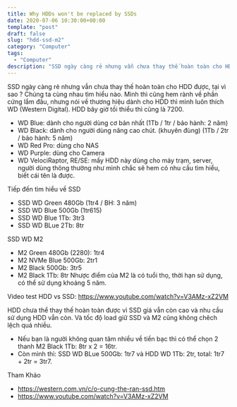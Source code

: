```yaml
---
title: Why HDDs won't be replaced by SSDs
date: 2020-07-06 10:30:00+00:00
template: "post"
draft: false
slug: "hdd-ssd-m2"
category: "Computer"
tags:
  - "Computer"
description: "SSD ngày càng rẻ nhưng vẫn chưa thay thế hoàn toàn cho HDD được, tại vì sao ?"
---
```

SSD ngày càng rẻ nhưng vẫn chưa thay thế hoàn toàn cho HDD được, tại vì sao ? Chúng ta cùng nhau tìm hiểu nào.
Mình thì cũng hem rành về phần cứng lắm đâu, nhưng nói về thương hiệu dành cho HDD thì mình luôn thích WD (Western Digital). HDD bây giờ tối thiểu thì cũng là 7200.

- WD Blue: dành cho người dùng cơ bản nhất (1Tb / 1tr / bảo hành: 2 năm)
- WD Black: dành cho người dùng nâng cao chút. (khuyên đùng) (1Tb / 2tr / bảo hành: 5 năm)
- WD Red Pro: dùng cho NAS 
- WD Purple: dùng cho Camera
- WD VelociRaptor, RE/SE: mấy HDD này dùng cho máy trạm, server, người dùng thông thường như mình chắc sẽ hem có nhu cầu tìm hiểu, biết cái tên là được.

Tiếp đến tìm hiểu về SSD 
- SSD WD Green 480Gb (1tr4 / BH: 3 năm)
- SSD WD Blue 500Gb (1tr615)
- SSD WD Blue 1Tb: 3tr3
- SSD WD BLue 2Tb: 8tr

SSD WD M2
- M2 Green 480Gb (2280): 1tr4
- M2 NVMe Blue 500Gb: 2tr1
- M2 Black 500Gb: 3tr5
- M2 Black 1Tb: 8tr
Nhược điểm của M2 là có tuổi thọ, thời hạn sử dụng, có thể sử dụng khoảng 5 năm.

Video test HDD vs SSD: https://www.youtube.com/watch?v=V3AMz-xZ2VM

HDD chưa thể thay thế hoàn toàn được vì SSD giá vẫn còn cao và nhu cầu sử dụng HDD vẫn còn. Và tốc độ load giữ SSD và M2 cũng không chêch lệch quá nhiều.
- Nếu bạn là người không quan tâm nhiều về tiền bạc thì có thể chọn 2 thanh M2 Black 1Tb: 8tr x 2 = 16tr.
- Còn mình thì: SSD WD BLue 500Gb: 1tr7 và HDD WD 1Tb: 2tr, total: 1tr7 + 2tr = 3tr7. 


Tham Khảo
- https://western.com.vn/c/o-cung-the-ran-ssd.htm
- https://www.youtube.com/watch?v=V3AMz-xZ2VM
